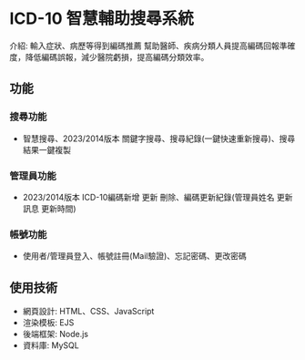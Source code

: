 <h1>ICD-10 智慧輔助搜尋系統</h1>
<p>介紹: 輸入症狀、病歷等得到編碼推薦 幫助醫師、疾病分類人員提高編碼回報準確度，降低編碼誤報，減少醫院虧損，提高編碼分類效率。</p>
<h2>功能</h2>
<h3>搜尋功能</h3>

+ 智慧搜尋、2023/2014版本 關鍵字搜尋、搜尋紀錄(一鍵快速重新搜尋)、搜尋結果一鍵複製
<h3>管理員功能</h3>

+ 2023/2014版本 ICD-10編碼新增 更新 刪除、編碼更新紀錄(管理員姓名 更新訊息 更新時間)
<h3>帳號功能</h3>

+ 使用者/管理員登入、帳號註冊(Mail驗證)、忘記密碼、更改密碼
<h2>使用技術</h2>

+ 網頁設計: HTML、CSS、JavaScript
+ 渲染模板: EJS
+ 後端框架: Node.js
+ 資料庫: MySQL
